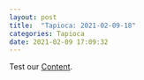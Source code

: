 ```yaml
---
layout: post
title:  "Tapioca: 2021-02-09-18"
categories: Tapioca
date: 2021-02-09 17:09:32
---
```

Test our [Content](https://github.com/HappyMaki/Tapioca-Releases/releases/download/2021-02-09-18/Tapioca_2021-02-09-18.zip).

